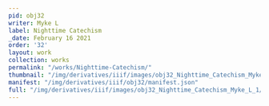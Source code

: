 ```yaml
---
pid: obj32
writer: Myke L
label: Nighttime Catechism
_date: February 16 2021
order: '32'
layout: work
collection: works
permalink: "/works/Nighttime-Catechism/"
thumbnail: "/img/derivatives/iiif/images/obj32_Nighttime_Catechism_Myke_L_1/full/250,/0/default.jpg"
manifest: "/img/derivatives/iiif/obj32/manifest.json"
full: "/img/derivatives/iiif/images/obj32_Nighttime_Catechism_Myke_L_1/full/1140,/0/default.jpg"
---
```

